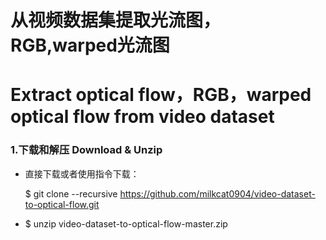 从视频数据集提取光流图，RGB,warped光流图 
=
Extract optical flow，RGB，warped optical flow from video dataset
=

### 1.下载和解压 Download & Unzip

* 直接下载或者使用指令下载：
		
	$ git clone --recursive https://github.com/milkcat0904/video-dataset-to-optical-flow.git
	
* $ unzip video-dataset-to-optical-flow-master.zip
